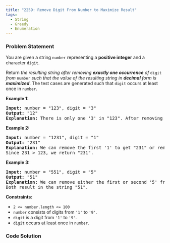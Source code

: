 ```yaml
---
title: "2259: Remove Digit From Number to Maximize Result"
tags:
  - String
  - Greedy
  - Enumeration
---
```

### Problem Statement

<p>You are given a string <code>number</code> representing a <strong>positive integer</strong> and a character <code>digit</code>.</p>

<p>Return <em>the resulting string after removing <strong>exactly one occurrence</strong> of </em><code>digit</code><em> from </em><code>number</code><em> such that the value of the resulting string in <strong>decimal</strong> form is <strong>maximized</strong></em>. The test cases are generated such that <code>digit</code> occurs at least once in <code>number</code>.</p>


<p><strong class="example">Example 1:</strong></p>

<pre>
<strong>Input:</strong> number = &quot;123&quot;, digit = &quot;3&quot;
<strong>Output:</strong> &quot;12&quot;
<strong>Explanation:</strong> There is only one &#39;3&#39; in &quot;123&quot;. After removing &#39;3&#39;, the result is &quot;12&quot;.
</pre>

<p><strong class="example">Example 2:</strong></p>

<pre>
<strong>Input:</strong> number = &quot;1231&quot;, digit = &quot;1&quot;
<strong>Output:</strong> &quot;231&quot;
<strong>Explanation:</strong> We can remove the first &#39;1&#39; to get &quot;231&quot; or remove the second &#39;1&#39; to get &quot;123&quot;.
Since 231 &gt; 123, we return &quot;231&quot;.
</pre>

<p><strong class="example">Example 3:</strong></p>

<pre>
<strong>Input:</strong> number = &quot;551&quot;, digit = &quot;5&quot;
<strong>Output:</strong> &quot;51&quot;
<strong>Explanation:</strong> We can remove either the first or second &#39;5&#39; from &quot;551&quot;.
Both result in the string &quot;51&quot;.
</pre>


<p><strong>Constraints:</strong></p>

<ul>
	<li><code>2 &lt;= number.length &lt;= 100</code></li>
	<li><code>number</code> consists of digits from <code>&#39;1&#39;</code> to <code>&#39;9&#39;</code>.</li>
	<li><code>digit</code> is a digit from <code>&#39;1&#39;</code> to <code>&#39;9&#39;</code>.</li>
	<li><code>digit</code> occurs at least once in <code>number</code>.</li>
</ul>


### Code Solution

```python

```
